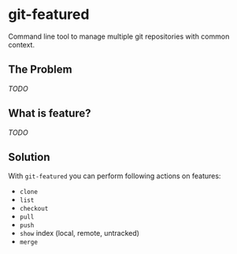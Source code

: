 # git-featured
Command line tool to manage multiple git repositories with common context.
## The Problem
*TODO*
## What is feature?
*TODO*
## Solution
With `git-featured` you can perform following actions on features:
- `clone`
- `list`
- `checkout`
- `pull`
- `push`
- `show` index (local, remote, untracked)
- `merge`
